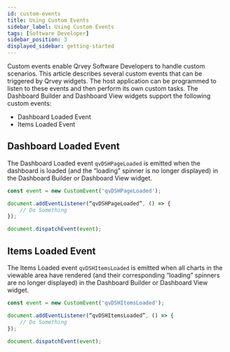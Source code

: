 ```yaml
---
id: custom-events
title: Using Custom Events
sidebar_label: Using Custom Events
tags: [Software Developer]
sidebar_position: 3
displayed_sidebar: getting-started
---
```

<div style={{textAlign: "justify"}}>

Custom events enable Qrvey Software Developers to handle custom scenarios. This article describes several custom events that can be triggered by Qrvey widgets. The host application can be programmed to listen to these events and then perform its own custom tasks. The Dashboard Builder and Dashboard View widgets support the following custom events:
* Dashboard Loaded Event
* Items Loaded Event

## Dashboard Loaded Event
The Dashboard Loaded event `qvDSHPageLoaded` is emitted when the dashboard is loaded (and the “loading” spinner is no longer displayed) in the Dashboard Builder or Dashboard View widget. 

```js
const event = new CustomEvent('qvDSHPageLoaded');

document.addEventListener(“qvDSHPageLoaded”, () => { 
    // Do Something
});

document.dispatchEvent(event);
```

## Items Loaded Event
The Items Loaded event `qvDSHItemsLoaded` is emitted when all charts in the viewable area have rendered (and their corresponding “loading” spinners are no longer displayed) in the Dashboard Builder or Dashboard View widget. 

```js
const event = new CustomEvent('qvDSHItemsLoaded');

document.addEventListener(“qvDSHItemsLoaded”, () => { 
    // Do Something
});

document.dispatchEvent(event);
```

</div>